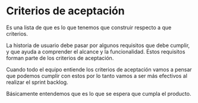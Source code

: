 # Criterios de aceptación 

Es una lista de que es lo que tenemos que construir respecto a que criterios. 

La historia de usuario debe pasar por algunos requisitos que debe cumplir, y que ayuda a comprender el alcance y la funcionalidad. Estos requisitos forman parte de los criterios de aceptación. 

Cuando todo el equipo entiende los criterios de aceptación vamos a pensar que podemos cumplir con estos por lo tanto vamos a ser más efectivos al realizar el sprint backlog. 

Básicamente entendemos que es lo que se espera que cumpla el producto. 


